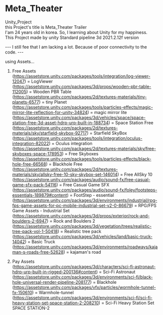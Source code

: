 # Meta_Theater
Unity_Project  
this Project's title is Meta_Theater Trailer  
I'am 24 years old in korea. So, I learning about Unity for my happiness.  
This Project made by unity Standard pipeline 3d 2021.2.12f version  
  
--- I still fee that I am lacking a lot. Because of poor connectivity to the code. ---  
  
using Assets...  
1. Free Assets  
(https://assetstore.unity.com/packages/tools/integration/log-viewer-12047) = LogViewer  
(https://assetstore.unity.com/packages/3d/props/wooden-pbr-table-112005) = Wooden PBR Table  
(https://assetstore.unity.com/packages/2d/textures-materials/tiny-planets-6577) = tiny Planet  
(https://assetstore.unity.com/packages/tools/particles-effects/magic-mirror-lite-reflection-for-unity-34824) = magic mirror lite  
(https://assetstore.unity.com/packages/3d/vehicles/space/space-station-free-3d-asset-hdrp-urp-built-in-188734) = Space Station Free  
(https://assetstore.unity.com/packages/2d/textures-materials/sky/starfield-skybox-92717) = Starfield SkyBox  
(https://assetstore.unity.com/packages/tools/integration/oculus-integration-82022) = Oculus integration  
(https://assetstore.unity.com/packages/2d/textures-materials/sky/free-skyboxes-space-178953) = Free Skyboxes  
(https://assetstore.unity.com/packages/tools/particles-effects/black-hole-free-66568) = Blackhole Free  
(https://assetstore.unity.com/packages/2d/textures-materials/sky/allsky-free-10-sky-skybox-set-146014) = Free AllSky 10  
(https://assetstore.unity.com/packages/audio/sound-fx/free-casual-game-sfx-pack-54116) = Free Casual Game SFX  
(https://assetstore.unity.com/packages/audio/sound-fx/foley/footsteps-essentials-189879#content) = FootStep - essential  
(https://assetstore.unity.com/packages/3d/environments/industrial/rpg-fps-game-assets-for-pc-mobile-industrial-set-v2-0-86679) = RPG/FPS Game Assets - Industrial Set  
(https://assetstore.unity.com/packages/3d/props/exterior/rock-and-boulders-2-6947) = Rock and Boulders 2  
(https://assetstore.unity.com/packages/3d/vegetation/trees/realistic-tree-pack-vol-1-50418) = Realistic tree pack  
(https://assetstore.unity.com/packages/3d/vehicles/land/basic-truck-14042) = Basic Truck  
(https://assetstore.unity.com/packages/3d/environments/roadways/kajaman-s-roads-free-52628) = kajaman's road  

2. Pay Assets  
(https://assetstore.unity.com/packages/3d/characters/sci-fi-astronaut-hdrp-urp-built-in-rigged-200136#content) = Sci-Fi Astronaut  
(https://assetstore.unity.com/packages/3d/environments/sci-fi/black-hole-universal-render-pipeline-208177) = Blackhole  
(https://assetstore.unity.com/packages/vfx/particles/wormhole-tunnel-fx-150610) = Warmhole-tunnel  
(https://assetstore.unity.com/packages/3d/environments/sci-fi/sci-fi-heavy-station-set-space-station-2-208210) = Sci-Fi Heavy Station Set SPACE STATION-2